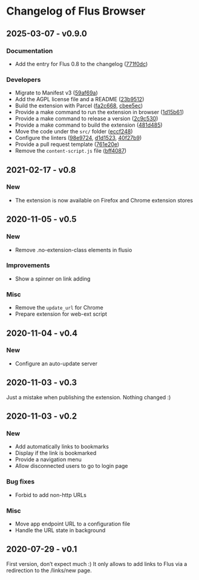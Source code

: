 # Changelog of Flus Browser

## 2025-03-07 - v0.9.0

### Documentation

- Add the entry for Flus 0.8 to the changelog ([771f0dc](https://github.com/flusio/flus-browser/commit/771f0dc))

### Developers

- Migrate to Manifest v3 ([59af69a](https://github.com/flusio/flus-browser/commit/59af69a))
- Add the AGPL license file and a README ([23b9512](https://github.com/flusio/flus-browser/commit/23b9512))
- Build the extension with Parcel ([fa2c668](https://github.com/flusio/flus-browser/commit/fa2c668), [cbee5ec](https://github.com/flusio/flus-browser/commit/cbee5ec))
- Provide a make command to run the extension in browser ([1d15b61](https://github.com/flusio/flus-browser/commit/1d15b61))
- Provide a make command to release a version ([2c9c530](https://github.com/flusio/flus-browser/commit/2c9c530))
- Provide a make command to build the extension ([481d485](https://github.com/flusio/flus-browser/commit/481d485))
- Move the code under the `src/` folder ([eccf248](https://github.com/flusio/flus-browser/commit/eccf248))
- Configure the linters ([98e9724](https://github.com/flusio/flus-browser/commit/98e9724), [d1d1523](https://github.com/flusio/flus-browser/commit/d1d1523), [40f27b9](https://github.com/flusio/flus-browser/commit/40f27b9))
- Provide a pull request template ([761e20e](https://github.com/flusio/flus-browser/commit/761e20e))
- Remove the `content-script.js` file ([bff4087](https://github.com/flusio/flus-browser/commit/bff4087))

## 2021-02-17 - v0.8

### New

- The extension is now available on Firefox and Chrome extension stores

## 2020-11-05 - v0.5

### New

- Remove .no-extension-class elements in flusio

### Improvements

- Show a spinner on link adding

### Misc

- Remove the `update_url` for Chrome
- Prepare extension for web-ext script

## 2020-11-04 - v0.4

### New

- Configure an auto-update server

## 2020-11-03 - v0.3

Just a mistake when publishing the extension. Nothing changed :)

## 2020-11-03 - v0.2

### New

- Add automatically links to bookmarks
- Display if the link is bookmarked
- Provide a navigation menu
- Allow disconnected users to go to login page

### Bug fixes

- Forbid to add non-http URLs

### Misc

- Move app endpoint URL to a configuration file
- Handle the URL state in background

## 2020-07-29 - v0.1

First version, don’t expect much :) It only allows to add links to Flus via a
redirection to the /links/new page.

